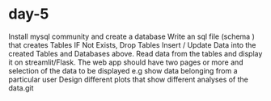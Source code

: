 # day-5
Install mysql community and create a database
Write an sql file (schema ) that creates Tables IF Not Exists, Drop Tables
Insert / Update Data into the created Tables and Databases above.
Read data from the tables and display it on streamlit/Flask.
The web app should have two pages or more and selection of the data to be displayed e.g show data belonging from a particular user
Design different plots that show different analyses of the data.git 